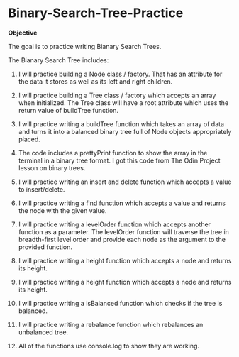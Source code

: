 # Binary-Search-Tree-Practice

**Objective**

The goal is to practice writing Bianary Search Trees. 

The Bianary Search Tree includes:

1. I will practice building a Node class / factory. That has an attribute for the data it stores as well as its left and right children.

2. I will practice building a Tree class / factory which accepts an array when initialized. The Tree class will have a root attribute which uses the return value of buildTree function.

3. I will practice writing a buildTree function which takes an array of data and turns it into a balanced binary tree full of Node objects appropriately placed.

4. The code includes a prettyPrint function to show the array in the terminal in a binary tree format. I got this code from The Odin Project lesson on binary trees.

5. I will practice writing an insert and delete function which accepts a value to insert/delete.

6. I will practice writing a find function which accepts a value and returns the node with the given value.

7. I will practice writing a levelOrder function which accepts another function as a parameter. The levelOrder function will traverse the tree in breadth-first level order and provide each node as the argument to the provided function. 

8. I will practice writing a height function which accepts a node and returns its height.

9. I will practice writing a height function which accepts a node and returns its height.

10. I will practice writing a isBalanced function which checks if the tree is balanced. 

11. I will practice writing a rebalance function which rebalances an unbalanced tree.

12. All of the functions use console.log to show they are working. 




